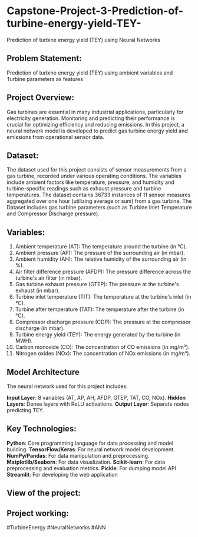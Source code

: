 # Capstone-Project-3-Prediction-of-turbine-energy-yield-TEY-
Prediction of turbine energy yield (TEY) using Neural Networks

## Problem Statement:
Prediction of turbine energy yield (TEY) using ambient variables and Turbine parameters as features

## Project Overview:
Gas turbines are essential in many industrial applications, particularly for electricity generation. Monitoring and predicting their performance is crucial for optimizing efficiency and reducing emissions. In this project, a neural network model is developed to predict gas turbine energy yield and emissions from operational sensor data.

## Dataset:
The dataset used for this project consists of sensor measurements from a gas turbine, recorded under various operating conditions. The variables include ambient factors like temperature, pressure, and humidity and turbine-specific readings such as exhaust pressure and turbine temperatures. The dataset contains 36733 instances of 11 sensor measures aggregated over one hour (utilizing average or sum) from a gas turbine. The Dataset includes gas turbine parameters (such as Turbine Inlet Temperature and Compressor Discharge pressure).

## Variables:
1. Ambient temperature (AT): The temperature around the turbine (in °C).
2. Ambient pressure (AP): The pressure of the surrounding air (in mbar).
3. Ambient humidity (AH): The relative humidity of the surrounding air (in %).
4. Air filter difference pressure (AFDP): The pressure difference across the turbine's air filter (in mbar).
5. Gas turbine exhaust pressure (GTEP): The pressure at the turbine's exhaust (in mbar).
6. Turbine inlet temperature (TIT): The temperature at the turbine's inlet (in °C).
7. Turbine after temperature (TAT): The temperature after the turbine (in °C).
8. Compressor discharge pressure (CDP): The pressure at the compressor discharge (in mbar).
9. Turbine energy yield (TEY): The energy generated by the turbine (in MWH).
10. Carbon monoxide (CO): The concentration of CO emissions (in mg/m³).
11. Nitrogen oxides (NOx): The concentration of NOx emissions (in mg/m³).

## Model Architecture
The neural network used for this project includes:

**Input Layer**: 8 variables (AT, AP, AH, AFDP, GTEP, TAT, CO, NOx).
**Hidden Layers**: Dense layers with ReLU activations.
**Output Layer**: Separate nodes predicting TEY.

## Key Technologies:
**Python**: Core programming language for data processing and model building.
**TensorFlow/Keras**: For neural network model development.
**NumPy/Pandas**: For data manipulation and preprocessing.
**Matplotlib/Seaborn**: For data visualization.
**Scikit-learn**: For data preprocessing and evaluation metrics.
**Pickle**: For dumping model API
**Streamlit**: For developing the web application

## View of the project:


## Project working:

#TurbineEnergy #NeuralNetworks #ANN


